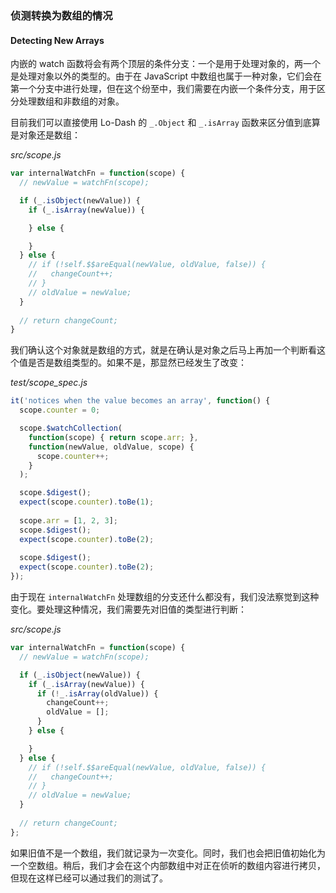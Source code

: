 ### 侦测转换为数组的情况
#### Detecting New Arrays

内嵌的 watch 函数将会有两个顶层的条件分支：一个是用于处理对象的，两一个是处理对象以外的类型的。由于在 JavaScript 中数组也属于一种对象，它们会在第一个分支中进行处理，但在这个纷至中，我们需要在内嵌一个条件分支，用于区分处理数组和非数组的对象。

目前我们可以直接使用 Lo-Dash 的 `_.Object` 和 `_.isArray` 函数来区分值到底算是对象还是数组：

_src/scope.js_

```js
var internalWatchFn = function(scope) {
  // newValue = watchFn(scope);

  if (_.isObject(newValue)) {
    if (_.isArray(newValue)) {

    } else {

    }
  } else {
    // if (!self.$$areEqual(newValue, oldValue, false)) {
    //   changeCount++;
    // }
    // oldValue = newValue;
  }
  
  // return changeCount;
}
````

我们确认这个对象就是数组的方式，就是在确认是对象之后马上再加一个判断看这个值是否是数组类型的。如果不是，那显然已经发生了改变：

_test/scope_spec.js_

```js
it('notices when the value becomes an array', function() {
  scope.counter = 0;

  scope.$watchCollection(
    function(scope) { return scope.arr; },
    function(newValue, oldValue, scope) {
      scope.counter++;
    }
  );

  scope.$digest();
  expect(scope.counter).toBe(1);
  
  scope.arr = [1, 2, 3];
  scope.$digest();
  expect(scope.counter).toBe(2);
  
  scope.$digest();
  expect(scope.counter).toBe(2);
});
```

由于现在 `internalWatchFn` 处理数组的分支还什么都没有，我们没法察觉到这种变化。要处理这种情况，我们需要先对旧值的类型进行判断：

_src/scope.js_

```js
var internalWatchFn = function(scope) {
  // newValue = watchFn(scope);

  if (_.isObject(newValue)) {
    if (_.isArray(newValue)) {
      if (!_.isArray(oldValue)) {
        changeCount++;
        oldValue = [];
      }
    } else {

    }
  } else {
    // if (!self.$$areEqual(newValue, oldValue, false)) {
    //   changeCount++;
    // }
    // oldValue = newValue;
  }
  
  // return changeCount;
};
```

如果旧值不是一个数组，我们就记录为一次变化。同时，我们也会把旧值初始化为一个空数组。稍后，我们才会在这个内部数组中对正在侦听的数组内容进行拷贝，但现在这样已经可以通过我们的测试了。